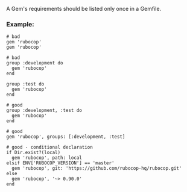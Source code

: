 A Gem's requirements should be listed only once in a Gemfile.
### Example:
    # bad
    gem 'rubocop'
    gem 'rubocop'

    # bad
    group :development do
      gem 'rubocop'
    end

    group :test do
      gem 'rubocop'
    end

    # good
    group :development, :test do
      gem 'rubocop'
    end

    # good
    gem 'rubocop', groups: [:development, :test]

    # good - conditional declaration
    if Dir.exist?(local)
      gem 'rubocop', path: local
    elsif ENV['RUBOCOP_VERSION'] == 'master'
      gem 'rubocop', git: 'https://github.com/rubocop-hq/rubocop.git'
    else
      gem 'rubocop', '~> 0.90.0'
    end
